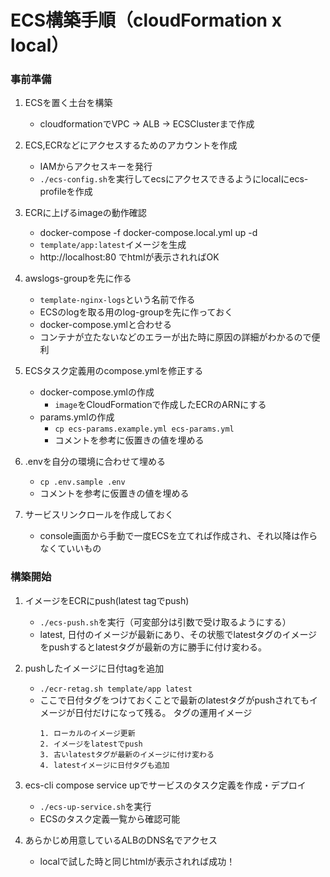 # ECS構築手順（cloudFormation x local）

### 事前準備
1. ECSを置く土台を構築
    - cloudformationでVPC -> ALB -> ECSClusterまで作成

2. ECS,ECRなどにアクセスするためのアカウントを作成
    - IAMからアクセスキーを発行
    - `./ecs-config.sh`を実行してecsにアクセスできるようにlocalにecs-profileを作成

3. ECRに上げるimageの動作確認
    - docker-compose -f docker-compose.local.yml up -d
    - `template/app:latest`イメージを生成
    - http://localhost:80 でhtmlが表示されればOK

4. awslogs-groupを先に作る
    - `template-nginx-logs`という名前で作る
    - ECSのlogを取る用のlog-groupを先に作っておく
    - docker-compose.ymlと合わせる
    - コンテナが立たないなどのエラーが出た時に原因の詳細がわかるので便利

5. ECSタスク定義用のcompose.ymlを修正する
    - docker-compose.ymlの作成
      - `image`をCloudFormationで作成したECRのARNにする
    - params.ymlの作成
      - `cp ecs-params.example.yml ecs-params.yml`
      - コメントを参考に仮置きの値を埋める

6. .envを自分の環境に合わせて埋める
    - `cp .env.sample .env`
    - コメントを参考に仮置きの値を埋める

7. サービスリンクロールを作成しておく
    - console画面から手動で一度ECSを立てれば作成され、それ以降は作らなくていいもの

### 構築開始

1. イメージをECRにpush(latest tagでpush)
    - `./ecs-push.sh`を実行（可変部分は引数で受け取るようにする）
    - latest, 日付のイメージが最新にあり、その状態でlatestタグのイメージをpushするとlatestタグが最新の方に勝手に付け変わる。

2. pushしたイメージに日付tagを追加
    - `./ecr-retag.sh template/app latest`
    - ここで日付タグをつけておくことで最新のlatestタグがpushされてもイメージが日付だけになって残る。
      タグの運用イメージ
      ```
      1. ローカルのイメージ更新
      2. イメージをlatestでpush
      3. 古いlatestタグが最新のイメージに付け変わる
      4. latestイメージに日付タグも追加
      ```

3. ecs-cli compose service upでサービスのタスク定義を作成・デプロイ
    - `./ecs-up-service.sh`を実行
    - ECSのタスク定義一覧から確認可能

4. あらかじめ用意しているALBのDNS名でアクセス
   
   - localで試した時と同じhtmlが表示されれば成功！
